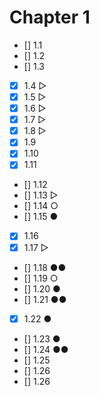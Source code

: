 # Chapter 1

- [] 1.1
- [] 1.2
- [] 1.3
- [x] 1.4 ▷
- [x] 1.5 ▷
- [x] 1.6 ▷
- [x] 1.7 ▷
- [x] 1.8 ▷
- [x] 1.9
- [x] 1.10
- [x] 1.11
- [] 1.12
- [] 1.13 ▷
- [] 1.14 ○
- [] 1.15 ●
- [x] 1.16
- [x] 1.17 ▷
- [] 1.18 ●●
- [] 1.19 ○
- [] 1.20 ●
- [] 1.21 ●●
- [x] 1.22 ●
- [] 1.23 ●
- [] 1.24 ●●
- [] 1.25
- [] 1.26
- [] 1.26
